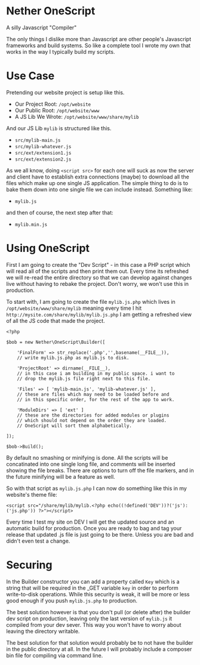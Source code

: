 # Nether OneScript

A silly Javascript "Compiler"

The only things I dislike more than Javascript are other people's Javascript
frameworks and build systems. So like a complete tool I wrote my own that
works in the way I typically build my scripts.

# Use Case

Pretending our website project is setup like this.

* Our Project Root: `/opt/website`
* Our Public Root: `/opt/website/www`
* A JS Lib We Wrote: `/opt/website/www/share/mylib`

And our JS Lib `mylib` is structured like this.

* `src/mylib-main.js`
* `src/mylib-whatever.js`
* `src/ext/extension1.js`
* `src/ext/extension2.js`

As we all know, doing `<script src>` for each one will suck as now the server
and client have to establish extra connections (maybe) to download all the
files which make up one single JS application. The simple thing to do is to
bake them down into one single file we can include instead. Something like:

* `mylib.js`

and then of course, the next step after that:

* `mylib.min.js`

# Using OneScript

First I am going to create the "Dev Script" - in this case a PHP script which
will read all of the scripts and then print them out. Every time its refreshed
we will re-read the entire directory so that we can develop against changes
live without having to rebake the project. Don't worry, we won't use this in
production.

To start with, I am going to create the file `mylib.js.php` which lives in
`/opt/website/www/share/mylib` meaning every time I hit
`http://mysite.com/share/mylib/mylib.js.php` I am getting a refreshed view of
all the JS code that made the project.

	<?php

	$bob = new Nether\OneScript\Builder([

		'FinalForm' => str_replace('.php','',basename(__FILE__)),
		// write mylib.js.php as mylib.js to disk.

		'ProjectRoot' => dirname(__FILE__),
		// in this case i am building in my public space. i want to
		// drop the mylib.js file right next to this file.

		'Files' => [ 'mylib-main.js', 'mylib-whatever.js' ],
		// these are files which may need to be loaded before and
		// in this specific order, for the rest of the app to work.

		'ModuleDirs' => [ 'ext' ]
		// these are the directories for added modules or plugins
		// which should not depend on the order they are loaded.
		// OneScript will sort them alphabetically.

	]);

	$bob->Build();

By default no smashing or minifying is done. All the scripts will be concatinated
into one single long file, and comments will be inserted showing the file breaks.
There are options to turn off the file markers, and in the future minifying will
be a feature as well.

So with that script as `mylib.js.php` I can now do something like this in my
website's theme file:

	<script src="/share/mylib/mylib.<?php echo((!defined('DEV'))?('js'):('js.php')) ?>"></script>

Every time I test my site on DEV I will get the updated source and an automatic
build for production. Once you are ready to bag and tag your release that updated
.js file is just going to be there. Unless you are bad and didn't even test a change.

# Securing

In the Builder constructor you can add a property called `Key` which is a string
that will be required in the _GET variable `key` in order to perform
write-to-disk operations. While this security is weak, it will be more or less
good enough if you push `mylib.js.php` to production.

The best solution however is that you don't pull (or delete after) the builder
dev script on production, leaving only the last version of `mylib.js` it compiled
from your dev sever. This way you won't have to worry about leaving the directory
writable.

The best solution for that solution would probably be to not have the builder in
the public directory at all. In the future I will probably include a composer bin
file for compiling via command line.

